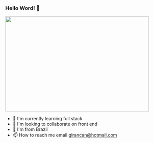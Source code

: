 ### Hello Word! 👋

<img src="https://venturebeat.com/wp-content/uploads/2021/05/GettyImages-1291886933-e1624308433688.jpg?fit=2309%2C1154&strip=all" width="450px" height="300px">

- 🌱 I'm currently learning full stack
- 👯 I'm looking to collaborate on front end
- 💚 I'm from Brazil
- 📫 How to reach me email glrancan@hotmail.com 

<!--
**byteGianLucas/byteGianLucas** is a ✨ _special_ ✨ repository because its `README.md` (this file) appears on your GitHub profile.

Here are some ideas to get you started:

- 🔭 I’m currently working on ...
- 🌱 I’m currently learning ...
- 👯 I’m looking to collaborate on ...
- 🤔 I’m looking for help with ...
- 💬 Ask me about ...
- 📫 How to reach me: ...
- 😄 Pronouns: ...
- ⚡ Fun fact: ...
-->

